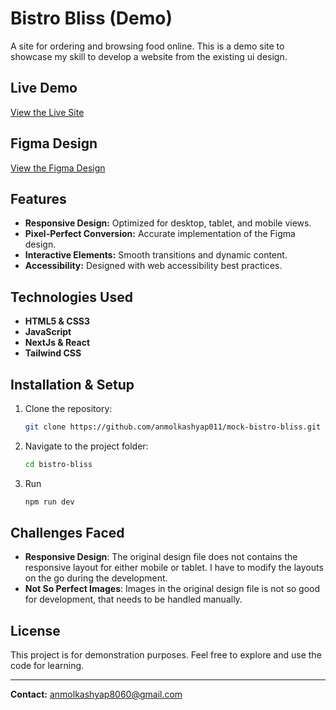 # Bistro Bliss (Demo)

A site for ordering and browsing food online.
This is a demo site to showcase my skill to develop a website from the existing ui design.

## Live Demo
[View the Live Site](mock-bistro-bliss.web.app)

## Figma Design
[View the Figma Design](https://www.figma.com/design/jZbCFSBHWu3XDMybttPbc4/Miro?node-id=0-1&t=3ksNgJ47LuNFAaGe-1)

## Features
- **Responsive Design:** Optimized for desktop, tablet, and mobile views.
- **Pixel-Perfect Conversion:** Accurate implementation of the Figma design.
- **Interactive Elements:** Smooth transitions and dynamic content.
- **Accessibility:** Designed with web accessibility best practices.

## Technologies Used
- **HTML5 & CSS3**
- **JavaScript**
- **NextJs & React**
- **Tailwind CSS**

## Installation & Setup
1. Clone the repository:
   ```bash
   git clone https://github.com/anmolkashyap011/mock-bistro-bliss.git
   ```
2. Navigate to the project folder:
   ```bash
   cd bistro-bliss
   ```
3. Run
   ```bash
   npm run dev
   ```

## Challenges Faced
- **Responsive Design**: The original design file does not contains the responsive layout for either mobile or tablet. I have to modify the layouts on the go during the development.
- **Not So Perfect Images**: Images in the original design file is not so good for development, that needs to be handled manually.

## License
This project is for demonstration purposes. Feel free to explore and use the code for learning.

---

**Contact:** [anmolkashyap8060@gmail.com](mailto:anmolkashyap8060@gmail.com)

